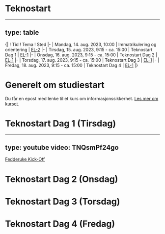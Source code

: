 # Teknostart

---
type: table
---
{|
! Tid
! Tema
! Sted
|-
| Mandag, 14. aug. 2023, 10:00
| Immatrikulering og orientering
| [EL-2](https://link.mazemap.com/Zx7Rran8)
|-
| Tirsdag, 15. aug. 2023, 9:15 - ca. 15:00
| Teknostart Dag 1
| [EL-1](https://link.mazemap.com/oHWUNXyP)
|-
| Onsdag, 16. aug. 2023, 9:15 - ca. 15:00
| Teknostart Dag 2
| [EL-1](https://link.mazemap.com/oHWUNXyP)
|-
| Torsdag, 17. aug. 2023, 9:15 - ca. 15:00
| Teknostart Dag 3
| [EL-1](https://link.mazemap.com/oHWUNXyP)
|-
| Fredag, 18. aug. 2023, 9:15 - ca. 15:00
| Teknostart Dag 4
| [EL-1](https://link.mazemap.com/oHWUNXyP)
|}


# Generelt om studiestart

Du får en epost med lenke til et kurs om informasjonssikkerhet. [Les mer om kurset](information-security.html).



# Teknostart Dag 1 (Tirsdag)


---
type: youtube
video: TNQsmPf24go
---



[Fedderuke Kick-Off](https://www.samfundet.no/arrangement/3605-fadderuke-kick-off)


# Teknostart Dag 2 (Onsdag)


# Teknostart Dag 3 (Torsdag)



# Teknostart Dag 4 (Fredag)